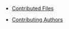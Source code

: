   * [Contributed Files](http://matlabtools.googlecode.com/svn/trunk/docs/authors/fileAuthorsMt.html)

  * [Contributing Authors](http://matlabtools.googlecode.com/svn/trunk/docs/authors/authorsLOCmt.html)